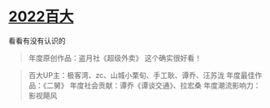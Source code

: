 # [2022百大](https://github.com/noteMay/blog/issues/22)

看看有没有认识的

> 年度原创作品：盗月社《超级外卖》
这个确实很好看！

> 百大UP主：极客湾、zc、山城小栗旬、手工耿、谭乔、汪苏泷
> 年度最佳作品：《二舅》
> 年度社会贡献：谭乔《谭谈交通》、拉宏桑
> 年度潮流影响力：影视飓风